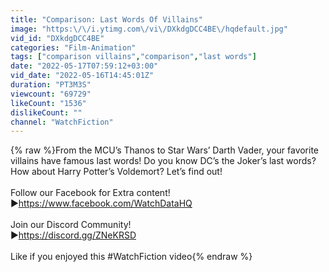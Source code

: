 ```yaml
---
title: "Comparison: Last Words Of Villains"
image: "https:\/\/i.ytimg.com\/vi\/DXkdgDCC4BE\/hqdefault.jpg"
vid_id: "DXkdgDCC4BE"
categories: "Film-Animation"
tags: ["comparison villains","comparison","last words"]
date: "2022-05-17T07:59:12+03:00"
vid_date: "2022-05-16T14:45:01Z"
duration: "PT3M3S"
viewcount: "69729"
likeCount: "1536"
dislikeCount: ""
channel: "WatchFiction"
---
```

{% raw %}From the MCU’s Thanos to Star Wars’ Darth Vader, your favorite villains have famous last words! Do you know DC’s the Joker’s last words? How about Harry Potter’s Voldemort? Let’s find out!<br /><br />Follow our Facebook for Extra content!<br />►<a rel="nofollow" target="blank" href="https://www.facebook.com/WatchDataHQ">https://www.facebook.com/WatchDataHQ</a><br /><br />Join our Discord Community!<br />►<a rel="nofollow" target="blank" href="https://discord.gg/ZNeKRSD">https://discord.gg/ZNeKRSD</a><br /><br />Like if you enjoyed this #WatchFiction video{% endraw %}
